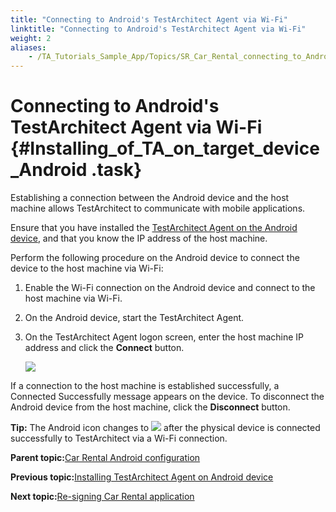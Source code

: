 ```yaml
--- 
title: "Connecting to Android's TestArchitect Agent via Wi-Fi"
linktitle: "Connecting to Android's TestArchitect Agent via Wi-Fi"
weight: 2
aliases: 
    - /TA_Tutorials_Sample_App/Topics/SR_Car_Rental_connecting_to_Android_TA_Agent.html
---
```

# Connecting to Android's TestArchitect Agent via Wi-Fi {#Installing_of_TA_on_target_device_Android .task}

Establishing a connection between the Android device and the host machine allows TestArchitect to communicate with mobile applications.

Ensure that you have installed the [TestArchitect Agent on the Android device](SR_Android_installing_TA_agent.html), and that you know the IP address of the host machine.

Perform the following procedure on the Android device to connect the device to the host machine via Wi-Fi:

1.  Enable the Wi-Fi connection on the Android device and connect to the host machine via Wi-Fi.

2.  On the Android device, start the TestArchitect Agent.

3.  On the TestArchitect Agent logon screen, enter the host machine IP address and click the **Connect** button.

    ![](../Images/android_1.png)


If a connection to the host machine is established successfully, a Connected Successfully message appears on the device. To disconnect the Android device from the host machine, click the **Disconnect** button.

**Tip:** The Android icon changes to ![](../Images/android_6.png) after the physical device is connected successfully to TestArchitect via a Wi-Fi connection.

**Parent topic:**[Car Rental Android configuration](../../TA_Tutorials_Sample_App/Topics/SR_Android_configuration_def.html)

**Previous topic:**[Installing TestArchitect Agent on Android device](../../TA_Tutorials_Sample_App/Topics/SR_Android_installing_TA_agent.html)

**Next topic:**[Re-signing Car Rental application](../../TA_Tutorials_Sample_App/Topics/SR_Car_Rental_re-signing_application.html)


